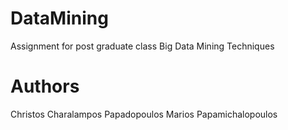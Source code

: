 # DataMining
Assignment for post graduate class Big Data Mining Techniques

# Authors
Christos Charalampos Papadopoulos
Marios Papamichalopoulos
